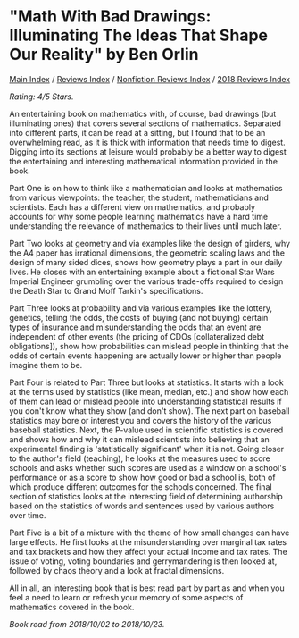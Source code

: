 # "Math With Bad Drawings: Illuminating The Ideas That Shape Our Reality" by Ben Orlin

[Main Index](../../../README.md) / [Reviews Index](../../README.md) / [Nonfiction Reviews Index](../README.md) / [2018 Reviews Index](README.md)

*Rating: 4/5 Stars.*

An entertaining book on mathematics with, of course, bad drawings (but illuminating ones) that covers several sections of mathematics. Separated into different parts, it can be read at a sitting, but I found that to be an overwhelming read, as it is thick with information that needs time to digest. Digging into its sections at leisure would probably be a better way to digest the entertaining and interesting mathematical information provided in the book.

Part One is on how to think like a mathematician and looks at mathematics from various viewpoints: the teacher, the student, mathematicians and scientists. Each has a different view on mathematics, and probably accounts for why some people learning mathematics have a hard time understanding the relevance of mathematics to their lives until much later.

Part Two looks at geometry and via examples like the design of girders, why the A4 paper has irrational dimensions, the geometric scaling laws and the design of many sided dices, shows how geometry plays a part in our daily lives. He closes with an entertaining example about a fictional Star Wars Imperial Engineer grumbling over the various trade-offs required to design the Death Star to Grand Moff Tarkin's specifications.

Part Three looks at probability and via various examples like the lottery, genetics, telling the odds, the costs of buying (and not buying) certain types of insurance and misunderstanding the odds that an event are independent of other events (the pricing of CDOs [collateralized debt obligations]), show how probabilities can mislead people in thinking that the odds of certain events happening are actually lower or higher than people imagine them to be.

Part Four is related to Part Three but looks at statistics. It starts with a look at the terms used by statistics (like mean, median, etc.) and show how each of them can lead or mislead people into understanding statistical results if you don't know what they show (and don't show). The next part on baseball statistics may bore or interest you and covers the history of the various baseball statistics. Next, the P-value used in scientific statistics is covered and shows how and why it can mislead scientists into believing that an experimental finding is 'statistically significant' when it is not. Going closer to the author's field (teaching), he looks at the measures used to score schools and asks whether such scores are used as a window on a school's performance or as a score to show how good or bad a school is, both of which produce different outcomes for the schools concerned. The final section of statistics looks at the interesting field of determining authorship based on the statistics of words and sentences used by various authors over time.

Part Five is a bit of a mixture with the theme of how small changes can have large effects. He first looks at the misunderstanding over marginal tax rates and tax brackets and how they affect your actual income and tax rates. The issue of voting, voting boundaries and gerrymandering is then looked at, followed by chaos theory and a look at fractal dimensions.

All in all, an interesting book that is best read part by part as and when you feel a need to learn or refresh your memory of some aspects of mathematics covered in the book.

*Book read from 2018/10/02 to 2018/10/23.*
